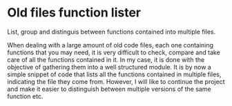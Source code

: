 # Old files function lister
List, group and distinguis between functions contained into multiple files.

When dealing with a large amount of old code files, each one containing functions that you may need, it is very difficult to check, compare and take care of all the functions contained in it. In my case, it is done with the objective of gathering them into a well structured module.
It is by now a simple snippet of code that lists all the functions contained in multiple files, indicating the file they come from.
However, I will like to continue the project and make it easier to distinguish between multiple versions of the same function etc.

